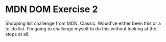 # MDN DOM Exercise 2

Shopping list challenge from MDN. Classic. Would've either been this or a to-do list. I'm going to challenge myself to do this without looking at the steps at all.
